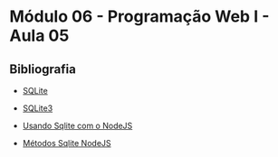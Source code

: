 # Módulo 06 - Programação Web I - Aula 05

## Bibliografia

- [SQLite](https://www.sqlite.org/index.html)

- [SQLite3](https://www.npmjs.com/package/sqlite3)

- [Usando Sqlite com o NodeJS](https://www.youtube.com/watch?v=D78qU7DnAEY)

- [Métodos Sqlite NodeJS](https://github.com/TryGhost/node-sqlite3/wiki/API)
